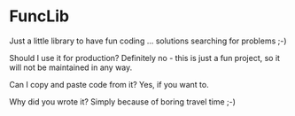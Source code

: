 # FuncLib
Just a little library to have fun coding ... solutions searching for problems ;-)

Should I use it for production? 
Definitely no - this is just a fun project, so it will not be maintained in any way.

Can I copy and paste code from it? 
Yes, if you want to.

Why did you wrote it? 
Simply because of boring travel time ;-)
